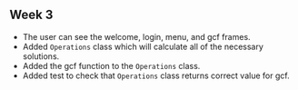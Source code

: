 ## Week 3

* The user can see the welcome, login, menu, and gcf frames.
* Added `Operations` class which will calculate all of the necessary solutions.
* Added the gcf function to the `Operations` class.
* Added test to check that `Operations` class returns correct value for gcf.
